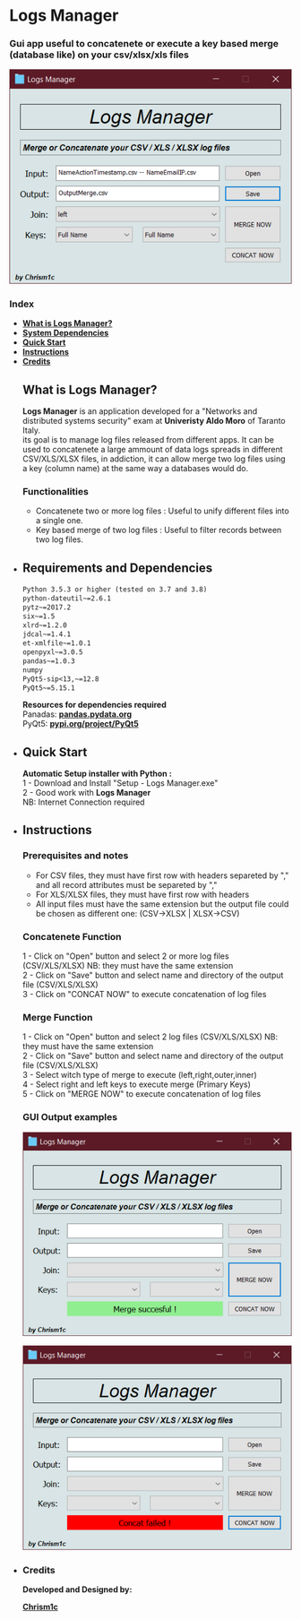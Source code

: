 # Logs Manager
### Gui app useful to concatenete or execute a key based merge (database like) on your csv/xlsx/xls files<br>
<p align="center">
  <img src="src/images/logsmanager_image.png">
</p>

### Index

- [**What is Logs Manager?**](#what-is-logs-manager)
- [**System Dependencies**](#requirements-and-dependencies)
- [**Quick Start**](#quick-start)
- [**Instructions**](#instructions)
- [**Credits**](#credits)

<ul>


## What is Logs Manager?

**Logs Manager** is an application developed for a "Networks and distributed systems security" exam 
at **Univeristy Aldo Moro** of Taranto Italy. <br>
its goal is to manage log files released from different apps. 
It can be used to concatenete a large ammount of data logs spreads in different CSV/XLS/XLSX files, 
in addiction, it can allow merge two log files using a key (column name) at the same way a databases would do.

### Functionalities
<ul>

<li>
    Concatenete two or more log files : Useful to unify different files into a single one.
</li>
<li>
    Key based merge of two log files : Useful to filter records between two log files.
</li>

</ul>


<li>

## Requirements and Dependencies
```
Python 3.5.3 or higher (tested on 3.7 and 3.8)
python-dateutil~=2.6.1
pytz~=2017.2
six~=1.5
xlrd~=1.2.0
jdcal~=1.4.1
et-xmlfile~=1.0.1
openpyxl~=3.0.5
pandas~=1.0.3
numpy
PyQt5-sip<13,~=12.8
PyQt5~=5.15.1
 ```  
	
**Resources for dependencies required** <br>
Panadas: [**pandas.pydata.org**](https://pandas.pydata.org/) <br>
PyQt5: [**pypi.org/project/PyQt5**](https://pypi.org/project/PyQt5/) <br>

</li>
<li>

## Quick Start

**Automatic Setup installer with Python :**<br>
1 - Download and Install "Setup - Logs Manager.exe" <br>
2 - Good work with **Logs Manager** <br>
NB: Internet Connection required

</li>
<li>


## Instructions

### Prerequisites and notes
- For CSV files, they must have first row with headers separeted by "," and all record attributes must be separeted by ","
- For XLS/XLSX files, they must have first row with headers
- All input files must have the same extension but the output file could be chosen as different one: (CSV->XLSX | XLSX->CSV)

### Concatenete Function <br> 
1 - Click on "Open" button and select 2 or more log files (CSV/XLS/XLSX) NB: they must have the same extension<br>
2 - Click on "Save" button and select name and directory of the output file (CSV/XLS/XLSX)<br>
3 - Click on "CONCAT NOW" to execute concatenation of log files<br> 

### Merge Function <br>
1 - Click on "Open" button and select 2 log files (CSV/XLS/XLSX) NB: they must have the same extension<br>
2 - Click on "Save" button and select name and directory of the output file (CSV/XLS/XLSX)<br>
3 - Select witch type of merge to execute (left,right,outer,inner)<br>
4 - Select right and left keys to execute merge (Primary Keys)<br>
5 - Click on "MERGE NOW" to execute concatenation of log files<br>

### GUI Output examples <br>

<p align="center">
  <img src="src/images/logsmanager_image_succesful.png">
</p>
<p align="center">
  <img src="src/images/logsmanager_image_failed.png">
</p>
</li>
<li>

### Credits

**Developed and Designed by:**

[**Chrism1c**](https://github.com/Chrism1c)

</li>
</ul>

